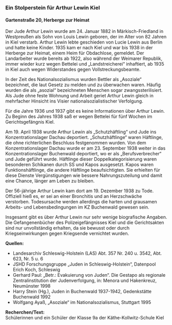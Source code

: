 ### Ein Stolperstein für Arthur Lewin Kiel
#### Gartenstraße 20, Herberge zur Heimat

Der Jude Arthur Lewin wurde am 24. Januar 1882 in Märkisch-Friedland in Westpreußen als Sohn von Louis Lewin geboren, der im Alter von 82 Jahren in Kiel verstarb. Arthur Lewin lebte geschieden von Lucie Lewin aus Berlin und hatte keine Kinder. 1935 kam er nach Kiel und war bis 1938 in der Herberge zur Heimat, einem Heim für Obdachlose, gemeldet. Der Landarbeiter wurde bereits ab 1922, also während der Weimarer Republik, immer wieder kurz wegen Bettelei und „Landstreicherei“ inhaftiert, ab 1935 in Kiel auch wegen Widerstandes gegen Vollstreckungsbeamte.

In der Zeit des Nationalsozialismus wurden Bettler als „Asoziale“ bezeichnet, die laut Gesetz zu melden und zu überwachen waren. Häufig wurden die als „asozial“ bezeichneten Menschen sogar zwangssterilisiert. Als Jude ohne feste Wohnung und Arbeit geriet Arthur Lewin gleich in mehrfacher Hinsicht ins Visier nationalsozialistischer Verfolgung.

Für die Jahre 1936 und 1937 gibt es keine Informationen über Arthur Lewin. Zu Beginn des Jahres 1938 saß er wegen Bettelei für fünf Wochen im Gerichtsgefängnis Kiel.

Am 19. April 1938 wurde Arthur Lewin als „Schutzhäftling“ und Jude ins Konzentrationslager Dachau deportiert. „Schutzhäftlinge“ waren Häftlinge, die ohne richterlichen Beschluss festgenommen wurden. Von dem Konzentrationslager Dachau wurde er am 23. September 1938 weiter in das Konzentrationslager Buchenwald deportiert, wo er als „Berufsverbrecher“ und Jude geführt wurde. Häftlinge dieser Doppelkategorisierung waren besonderen Schikanen durch SS und Kapos ausgesetzt. Kapos waren Funktionshäftlinge, die andere Häftlinge beaufsichtigten. Sie erhielten für diese Dienste Vergünstigungen wie bessere Nahrungszuteilung und damit eine Chance, länger am Leben zu bleiben.

Der 56-jährige Arthur Lewin kam dort am 19. Dezember 1938 zu Tode. Offiziell hieß es, er sei an einer Bronchitis und an Herzschwäche verstorben. Todesursache werden allerdings die harten und grausamen Arbeits- und Lebensbedingungen im KZ Buchenwald gewesen sein.

Insgesamt gibt es über Arthur Lewin nur sehr wenige biografische Angaben. Die Gefangenenbücher des Polizeigefängnisses Kiel und die Gerichtsakten sind nur unvollständig erhalten, da sie bewusst oder durch Kriegseinwirkungen gegen Kriegsende vernichtet wurden.

**Quellen:**
- Landesarchiv Schleswig-Holstein (LAS) Abt. 357 Nr. 240 u. 3542, Abt. 623, Nr. 5 u. 6
- JSHD Forschungsgruppe „Juden in Schleswig-Holstein“, Datenpool Erich Koch, Schleswig
- Gerhard Paul: „Betr.: Evakuierung von Juden“. Die Gestapo als regionale Zentralinstitution der Judenverfolgung, in: Menora und Hakenkreuz, Neumünster 1998
- Harry Stein (Hg.), Juden in Buchenwald 1937-1942, Gedenkstätte Buchenwald 1992
- Wolfgang Ayaß, „Asoziale“ im Nationalsozialismus, Stuttgart 1995

**Recherchen/Text:**  
Schülerinnen und ein Schüler der Klasse 9a der Käthe-Kollwitz-Schule Kiel